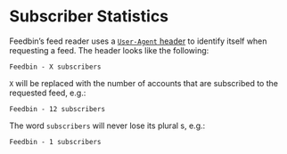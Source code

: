 Subscriber Statistics
=====================

Feedbin’s feed reader uses a [`User-Agent` header](https://en.wikipedia.org/wiki/User_agent) to identify itself when requesting a feed. The header looks like the following:

```
Feedbin - X subscribers
```

`X` will be replaced with the number of accounts that are subscribed to the requested feed, e.g.:

```
Feedbin - 12 subscribers
```

The word `subscribers` will never lose its plural s, e.g.:

```
Feedbin - 1 subscribers
```
